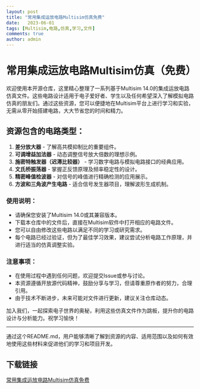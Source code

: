 ```yaml
---
layout: post
title: "常用集成运放电路Multisim仿真免费"
date:   2023-06-01
tags: [Multisim,电路,仿真,学习,文件]
comments: true
author: admin
---
```

# 常用集成运放电路Multisim仿真（免费）

欢迎使用本开源仓库，这里精心整理了一系列基于Multisim 14.0的集成运放电路仿真文件。这些电路设计适用于电子爱好者、学生以及任何希望深入了解模拟电路仿真的朋友们。通过这些资源，您可以便捷地在Multisim平台上进行学习和实验，无需从零开始搭建电路，大大节省您的时间和精力。

## 资源包含的电路类型：

1. **差分放大器** - 了解高共模抑制比的重要组件。
2. **可调增益加法器** - 动态调整信号放大倍数的理想示例。
3. **施密特触发器（迟滞比较器）** - 学习数字电路与模拟电路接口的经典应用。
4. **文氏桥振荡器** - 掌握正反馈原理及频率稳定性的设计。
5. **精密峰值检波器** - 对信号的峰值进行精确检测的应用展示。
6. **方波和三角波产生电路** - 适合信号发生器项目，理解波形生成机制。

### 使用说明：
- 请确保您安装了Multisim 14.0或其兼容版本。
- 下载本仓库中的文件后，直接在Multisim软件中打开相应的电路文件。
- 您可以自由修改这些电路以满足不同的学习或研究需求。
- 每个电路已经过验证，但为了最佳学习效果，建议尝试分析电路工作原理，并进行适当的仿真调整实验。

### 注意事项：
- 在使用过程中遇到任何问题，欢迎提交Issue或参与讨论。
- 本资源遵循开放源代码精神，鼓励分享与学习，但请尊重原作者的努力，合理引用。
- 由于技术不断进步，未来可能对文件进行更新，建议关注仓库动态。

加入我们，一起探索电子世界的奥秘，利用这些仿真文件作为跳板，提升你的电路设计与分析能力。祝学习愉快！

---

通过这个README.md，用户能够清晰了解到资源的内容、适用范围以及如何有效地使用这些材料来促进他们的学习和项目开发。

## 下载链接

[常用集成运放电路Multisim仿真免费](https://pan.quark.cn/s/fc1e2affe866)